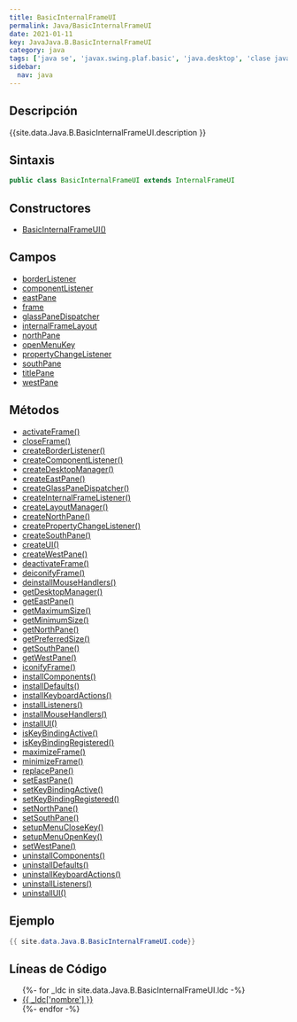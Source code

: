 ```yaml
---
title: BasicInternalFrameUI
permalink: Java/BasicInternalFrameUI
date: 2021-01-11
key: JavaJava.B.BasicInternalFrameUI
category: java
tags: ['java se', 'javax.swing.plaf.basic', 'java.desktop', 'clase java', 'Java 1.0']
sidebar: 
  nav: java
---
```


## Descripción
{{site.data.Java.B.BasicInternalFrameUI.description }}

## Sintaxis
~~~java
public class BasicInternalFrameUI extends InternalFrameUI
~~~

## Constructores
* [BasicInternalFrameUI()](/Java/BasicInternalFrameUI/BasicInternalFrameUI/)

## Campos
* [borderListener](/Java/BasicInternalFrameUI/borderListener)
* [componentListener](/Java/BasicInternalFrameUI/componentListener)
* [eastPane](/Java/BasicInternalFrameUI/eastPane)
* [frame](/Java/BasicInternalFrameUI/frame)
* [glassPaneDispatcher](/Java/BasicInternalFrameUI/glassPaneDispatcher)
* [internalFrameLayout](/Java/BasicInternalFrameUI/internalFrameLayout)
* [northPane](/Java/BasicInternalFrameUI/northPane)
* [openMenuKey](/Java/BasicInternalFrameUI/openMenuKey)
* [propertyChangeListener](/Java/BasicInternalFrameUI/propertyChangeListener)
* [southPane](/Java/BasicInternalFrameUI/southPane)
* [titlePane](/Java/BasicInternalFrameUI/titlePane)
* [westPane](/Java/BasicInternalFrameUI/westPane)

## Métodos
* [activateFrame()](/Java/BasicInternalFrameUI/activateFrame)
* [closeFrame()](/Java/BasicInternalFrameUI/closeFrame)
* [createBorderListener()](/Java/BasicInternalFrameUI/createBorderListener)
* [createComponentListener()](/Java/BasicInternalFrameUI/createComponentListener)
* [createDesktopManager()](/Java/BasicInternalFrameUI/createDesktopManager)
* [createEastPane()](/Java/BasicInternalFrameUI/createEastPane)
* [createGlassPaneDispatcher()](/Java/BasicInternalFrameUI/createGlassPaneDispatcher)
* [createInternalFrameListener()](/Java/BasicInternalFrameUI/createInternalFrameListener)
* [createLayoutManager()](/Java/BasicInternalFrameUI/createLayoutManager)
* [createNorthPane()](/Java/BasicInternalFrameUI/createNorthPane)
* [createPropertyChangeListener()](/Java/BasicInternalFrameUI/createPropertyChangeListener)
* [createSouthPane()](/Java/BasicInternalFrameUI/createSouthPane)
* [createUI()](/Java/BasicInternalFrameUI/createUI)
* [createWestPane()](/Java/BasicInternalFrameUI/createWestPane)
* [deactivateFrame()](/Java/BasicInternalFrameUI/deactivateFrame)
* [deiconifyFrame()](/Java/BasicInternalFrameUI/deiconifyFrame)
* [deinstallMouseHandlers()](/Java/BasicInternalFrameUI/deinstallMouseHandlers)
* [getDesktopManager()](/Java/BasicInternalFrameUI/getDesktopManager)
* [getEastPane()](/Java/BasicInternalFrameUI/getEastPane)
* [getMaximumSize()](/Java/BasicInternalFrameUI/getMaximumSize)
* [getMinimumSize()](/Java/BasicInternalFrameUI/getMinimumSize)
* [getNorthPane()](/Java/BasicInternalFrameUI/getNorthPane)
* [getPreferredSize()](/Java/BasicInternalFrameUI/getPreferredSize)
* [getSouthPane()](/Java/BasicInternalFrameUI/getSouthPane)
* [getWestPane()](/Java/BasicInternalFrameUI/getWestPane)
* [iconifyFrame()](/Java/BasicInternalFrameUI/iconifyFrame)
* [installComponents()](/Java/BasicInternalFrameUI/installComponents)
* [installDefaults()](/Java/BasicInternalFrameUI/installDefaults)
* [installKeyboardActions()](/Java/BasicInternalFrameUI/installKeyboardActions)
* [installListeners()](/Java/BasicInternalFrameUI/installListeners)
* [installMouseHandlers()](/Java/BasicInternalFrameUI/installMouseHandlers)
* [installUI()](/Java/BasicInternalFrameUI/installUI)
* [isKeyBindingActive()](/Java/BasicInternalFrameUI/isKeyBindingActive)
* [isKeyBindingRegistered()](/Java/BasicInternalFrameUI/isKeyBindingRegistered)
* [maximizeFrame()](/Java/BasicInternalFrameUI/maximizeFrame)
* [minimizeFrame()](/Java/BasicInternalFrameUI/minimizeFrame)
* [replacePane()](/Java/BasicInternalFrameUI/replacePane)
* [setEastPane()](/Java/BasicInternalFrameUI/setEastPane)
* [setKeyBindingActive()](/Java/BasicInternalFrameUI/setKeyBindingActive)
* [setKeyBindingRegistered()](/Java/BasicInternalFrameUI/setKeyBindingRegistered)
* [setNorthPane()](/Java/BasicInternalFrameUI/setNorthPane)
* [setSouthPane()](/Java/BasicInternalFrameUI/setSouthPane)
* [setupMenuCloseKey()](/Java/BasicInternalFrameUI/setupMenuCloseKey)
* [setupMenuOpenKey()](/Java/BasicInternalFrameUI/setupMenuOpenKey)
* [setWestPane()](/Java/BasicInternalFrameUI/setWestPane)
* [uninstallComponents()](/Java/BasicInternalFrameUI/uninstallComponents)
* [uninstallDefaults()](/Java/BasicInternalFrameUI/uninstallDefaults)
* [uninstallKeyboardActions()](/Java/BasicInternalFrameUI/uninstallKeyboardActions)
* [uninstallListeners()](/Java/BasicInternalFrameUI/uninstallListeners)
* [uninstallUI()](/Java/BasicInternalFrameUI/uninstallUI)

## Ejemplo
~~~java
{{ site.data.Java.B.BasicInternalFrameUI.code}}
~~~

## Líneas de Código
<ul>
{%- for _ldc in site.data.Java.B.BasicInternalFrameUI.ldc -%}
   <li>
       <a href="{{_ldc['url'] }}">{{ _ldc['nombre'] }}</a>
   </li>
{%- endfor -%}
</ul>
